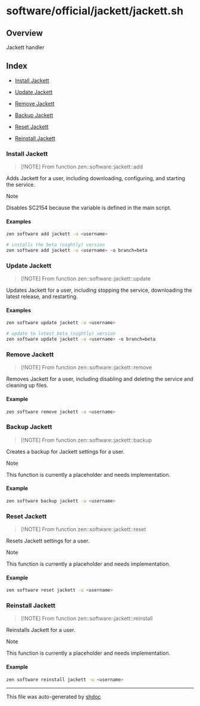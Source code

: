# software/official/jackett/jackett.sh

## Overview

Jackett handler

## Index

* [Install Jackett](#install-jackett)

* [Update Jackett](#update-jackett)

* [Remove Jackett](#remove-jackett)

* [Backup Jackett](#backup-jackett)

* [Reset Jackett](#reset-jackett)

* [Reinstall Jackett](#reinstall-jackett)


### Install Jackett

> [!NOTE] From function
> zen::software::jackett::add

Adds Jackett for a user, including downloading, configuring, and starting the service.

> [!NOTE]
> Disables SC2154 because the variable is defined in the main script.

#### Examples

```bash
zen software add jackett -u <username>
```

```bash
# installs the beta (nightly) version
zen software add jackett -u <username> -o branch=beta
```

### Update Jackett

> [!NOTE] From function
> zen::software::jackett::update

Updates Jackett for a user, including stopping the service, downloading the latest release, and restarting.

#### Examples

```bash
zen software update jackett -u <username>
```

```bash
# update to latest beta (nightly) version
zen software update jackett -u <username> -o branch=beta
```

### Remove Jackett

> [!NOTE] From function
> zen::software::jackett::remove

Removes Jackett for a user, including disabling and deleting the service and cleaning up files.

#### Example

```bash
zen software remove jackett -u <username>
```

### Backup Jackett

> [!NOTE] From function
> zen::software::jackett::backup

Creates a backup for Jackett settings for a user.

> [!NOTE]
> This function is currently a placeholder and needs implementation.

#### Example

```bash
zen software backup jackett -u <username>
```

### Reset Jackett

> [!NOTE] From function
> zen::software::jackett::reset

Resets Jackett settings for a user.

> [!NOTE]
> This function is currently a placeholder and needs implementation.

#### Example

```bash
zen software reset jackett -u <username>
```

### Reinstall Jackett

> [!NOTE] From function
> zen::software::jackett::reinstall

Reinstalls Jackett for a user.

> [!NOTE]
> This function is currently a placeholder and needs implementation.

#### Example

```bash
zen software reinstall jackett -u <username>
```

---
This file was auto-generated by [shdoc](https://github.com/MediaEase/shdoc)
